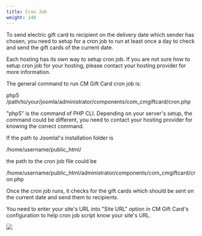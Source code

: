 ```yaml
---
title: Cron Job
weight: 140
---
```

To send electric gift card to recipient on the delivery date which sender has chosen, you need to setup for a cron job to run at least once a day to check and send the gift cards of the current date.

Each hosting has its own way to setup cron job. If you are not sure how to setup cron job for your hosting, please contact your hosting provider for more information.

The general command to run CM Gift Card cron job is:

php5 /path/to/your/joomla/administrator/components/com\_cmgiftcard/cron.php

"php5" is the command of PHP CLI. Depending on your server's setup, the command could be different, you need to contact your hosting provider for knowing the correct command.

If the path to Joomla!'s installation folder is

/home/username/public\_html/

the path to the cron job file could be

/home/username/public\_html/administrator/components/com\_cmgiftcard/cron.php

Once the cron job runs, it checks for the gift cards which should be sent on the current date and send them to recipients.

You need to enter your site's URL into "Site URL" option in CM Gift Card's configuration to help cron job script know your site's URL.

![](/images/configuration_06.jpg)